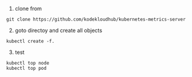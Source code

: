 1. clone from 
```
git clone https://github.com/kodekloudhub/kubernetes-metrics-server
```

2. goto directoy and create all objects
```
kubectl create -f.
```

3. test
```
kubectl top node
kubectl top pod
```
